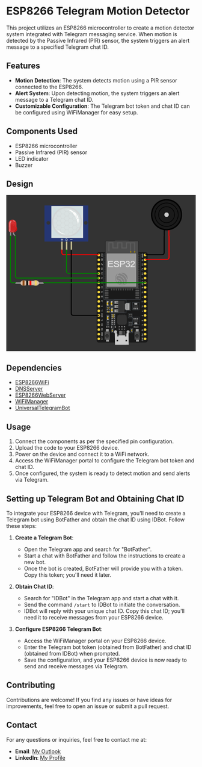 # ESP8266 Telegram Motion Detector

This project utilizes an ESP8266 microcontroller to create a motion detector system integrated with Telegram messaging service. When motion is detected by the Passive Infrared (PIR) sensor, the system triggers an alert message to a specified Telegram chat ID.

## Features

- **Motion Detection**: The system detects motion using a PIR sensor connected to the ESP8266.
- **Alert System**: Upon detecting motion, the system triggers an alert message to a Telegram chat ID.
- **Customizable Configuration**: The Telegram bot token and chat ID can be configured using WiFiManager for easy setup.

## Components Used

- ESP8266 microcontroller
- Passive Infrared (PIR) sensor
- LED indicator
- Buzzer

## Design

![The Circuit](/images/Design.png)

## Dependencies

- [ESP8266WiFi](https://github.com/esp8266/Arduino/tree/master/libraries/ESP8266WiFi)
- [DNSServer](https://github.com/esp8266/Arduino/tree/master/libraries/DNSServer)
- [ESP8266WebServer](https://github.com/esp8266/Arduino/tree/master/libraries/ESP8266WebServer)
- [WiFiManager](https://github.com/tzapu/WiFiManager)
- [UniversalTelegramBot](https://github.com/witnessmenow/Universal-Arduino-Telegram-Bot)

## Usage

1. Connect the components as per the specified pin configuration.
2. Upload the code to your ESP8266 device.
3. Power on the device and connect it to a WiFi network.
4. Access the WiFiManager portal to configure the Telegram bot token and chat ID.
5. Once configured, the system is ready to detect motion and send alerts via Telegram.

## Setting up Telegram Bot and Obtaining Chat ID

To integrate your ESP8266 device with Telegram, you'll need to create a Telegram bot using BotFather and obtain the chat ID using IDBot. Follow these steps:

1. **Create a Telegram Bot**:
   - Open the Telegram app and search for "BotFather".
   - Start a chat with BotFather and follow the instructions to create a new bot.
   - Once the bot is created, BotFather will provide you with a token. Copy this token; you'll need it later.

2. **Obtain Chat ID**:
   - Search for "IDBot" in the Telegram app and start a chat with it.
   - Send the command `/start` to IDBot to initiate the conversation.
   - IDBot will reply with your unique chat ID. Copy this chat ID; you'll need it to receive messages from your ESP8266 device.

3. **Configure ESP8266 Telegram Bot**:
   - Access the WiFiManager portal on your ESP8266 device.
   - Enter the Telegram bot token (obtained from BotFather) and chat ID (obtained from IDBot) when prompted.
   - Save the configuration, and your ESP8266 device is now ready to send and receive messages via Telegram.

## Contributing

Contributions are welcome! If you find any issues or have ideas for improvements, feel free to open an issue or submit a pull request.

## Contact

For any questions or inquiries, feel free to contact me at:

- **Email**: [My Outlook](mailto:mohamedsayedmohamed88@gmail.com)
- **LinkedIn**: [My Profile](https://www.linkedin.com/in/mohamed-sayed-mohamed-0366b0246/)
